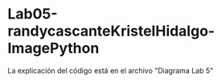 # Lab05-randycascanteKristelHidalgo-ImagePython
La explicación del código está en el archivo "Diagrama Lab 5"
